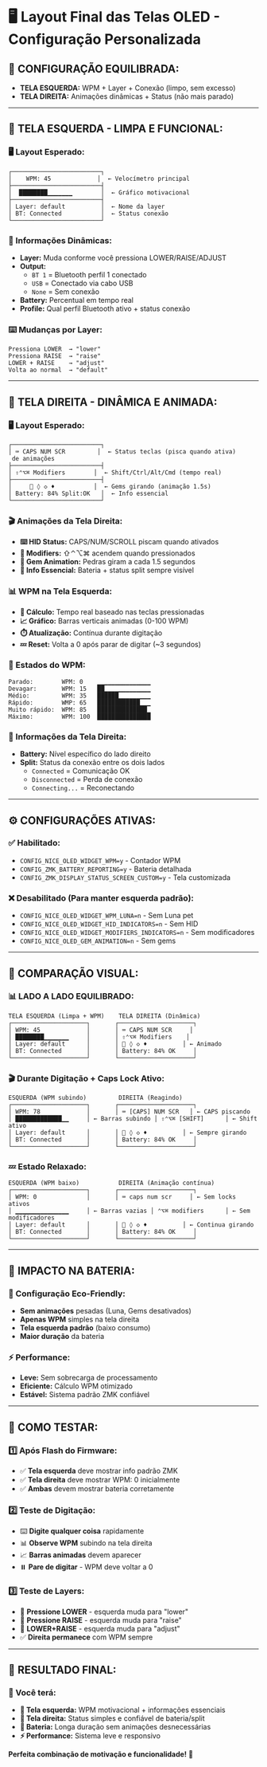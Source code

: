# 🖥️ Layout Final das Telas OLED - Configuração Personalizada

## 🎯 **CONFIGURAÇÃO EQUILIBRADA:**
- **TELA ESQUERDA:** WPM + Layer + Conexão (limpo, sem excesso)
- **TELA DIREITA:** Animações dinâmicas + Status (não mais parado)

---

## 📱 **TELA ESQUERDA - LIMPA E FUNCIONAL:**

### **🖥️ Layout Esperado:**
```
┌─────────────────────────┐
│    WPM: 45             │  ← Velocímetro principal
├─────────────────────────┤
│  ████████▁▁▁▁▁▁▁        │  ← Gráfico motivacional
├─────────────────────────┤
│ Layer: default          │  ← Nome da layer
│ BT: Connected           │  ← Status conexão
└─────────────────────────┘
```

### **🔄 Informações Dinâmicas:**
- **Layer:** Muda conforme você pressiona LOWER/RAISE/ADJUST
- **Output:** 
  - `BT 1` = Bluetooth perfil 1 conectado
  - `USB` = Conectado via cabo USB
  - `None` = Sem conexão
- **Battery:** Percentual em tempo real
- **Profile:** Qual perfil Bluetooth ativo + status conexão

### **⌨️ Mudanças por Layer:**
```
Pressiona LOWER  → "lower"
Pressiona RAISE  → "raise" 
LOWER + RAISE    → "adjust"
Volta ao normal  → "default"
```

---

## 📱 **TELA DIREITA - DINÂMICA E ANIMADA:**

### **🖥️ Layout Esperado:**
```
┌─────────────────────────┐
│ ⌨️ CAPS NUM SCR         │  ← Status teclas (pisca quando ativa)
 de animações
├─────────────────────────┤
│ ⇧⌃⌥⌘ Modifiers        │  ← Shift/Ctrl/Alt/Cmd (tempo real)
├─────────────────────────┤
│     💎 ◊ ◇ ♦           │  ← Gems girando (animação 1.5s)
│ Battery: 84% Split:OK   │  ← Info essencial
└─────────────────────────┘
```

### **🎬 Animações da Tela Direita:**
- **⌨️ HID Status:** CAPS/NUM/SCROLL piscam quando ativados
- **🔧 Modifiers:** ⇧⌃⌥⌘ acendem quando pressionados
- **💎 Gem Animation:** Pedras giram a cada 1.5 segundos
- **🔋 Info Essencial:** Bateria + status split sempre visível

### **📊 WPM na Tela Esquerda:**
- **📝 Cálculo:** Tempo real baseado nas teclas pressionadas
- **📈 Gráfico:** Barras verticais animadas (0-100 WPM)
- **⏱️ Atualização:** Contínua durante digitação
- **💤 Reset:** Volta a 0 após parar de digitar (~3 segundos)

### **🔄 Estados do WPM:**
```
Parado:        WPM: 0    ▁▁▁▁▁▁▁▁▁▁▁▁▁▁▁
Devagar:       WPM: 15   ██▁▁▁▁▁▁▁▁▁▁▁▁▁
Médio:         WPM: 35   ██████▁▁▁▁▁▁▁▁▁
Rápido:        WMP: 65   ████████████▁▁▁
Muito rápido:  WPM: 85   ██████████████▁
Máximo:        WPM: 100  ███████████████
```

### **🔋 Informações da Tela Direita:**
- **Battery:** Nível específico do lado direito
- **Split:** Status da conexão entre os dois lados
  - `Connected` = Comunicação OK
  - `Disconnected` = Perda de conexão
  - `Connecting...` = Reconectando

---

## ⚙️ **CONFIGURAÇÕES ATIVAS:**

### **✅ Habilitado:**
- `CONFIG_NICE_OLED_WIDGET_WPM=y` - Contador WPM
- `CONFIG_ZMK_BATTERY_REPORTING=y` - Bateria detalhada
- `CONFIG_ZMK_DISPLAY_STATUS_SCREEN_CUSTOM=y` - Tela customizada

### **❌ Desabilitado (Para manter esquerda padrão):**
- `CONFIG_NICE_OLED_WIDGET_WPM_LUNA=n` - Sem Luna pet
- `CONFIG_NICE_OLED_WIDGET_HID_INDICATORS=n` - Sem HID
- `CONFIG_NICE_OLED_WIDGET_MODIFIERS_INDICATORS=n` - Sem modificadores
- `CONFIG_NICE_OLED_GEM_ANIMATION=n` - Sem gems

---

## 🎯 **COMPARAÇÃO VISUAL:**

### **📊 LADO A LADO EQUILIBRADO:**
```
TELA ESQUERDA (Limpa + WPM)    TELA DIREITA (Dinâmica)
┌─────────────────────┐       ┌─────────────────────┐
│ WPM: 45             │       │ ⌨️ CAPS NUM SCR     │
│ ████████▁▁▁▁▁▁▁     │       │ ⇧⌃⌥⌘ Modifiers    │
│ Layer: default      │       │ 💎 ◊ ◇ ♦          │ ← Animado
│ BT: Connected       │       │ Battery: 84% OK     │
└─────────────────────┘       └─────────────────────┘
```

### **🎬 Durante Digitação + Caps Lock Ativo:**
```
ESQUERDA (WPM subindo)         DIREITA (Reagindo)
┌─────────────────────┐       ┌─────────────────────┐
│ WPM: 78             │       │ ⌨️ [CAPS] NUM SCR   │ ← CAPS piscando
│ █████████████▁▁     │ ← Barras subindo │ ⇧⌃⌥⌘ [SHIFT]      │ ← Shift ativo
│ Layer: default      │       │ 💎 ◊ ◇ ♦          │ ← Sempre girando
│ BT: Connected       │       │ Battery: 84% OK     │
└─────────────────────┘       └─────────────────────┘
```

### **💤 Estado Relaxado:**
```
ESQUERDA (WPM baixo)           DIREITA (Animação contínua)
┌─────────────────────┐       ┌─────────────────────┐
│ WPM: 0              │       │ ⌨️ caps num scr     │ ← Sem locks ativos
│ ▁▁▁▁▁▁▁▁▁▁▁▁▁▁▁     │ ← Barras vazias │ ⌃⌥⌘ modifiers      │ ← Sem modificadores
│ Layer: default      │       │ 💎 ◊ ◇ ♦          │ ← Continua girando
│ BT: Connected       │       │ Battery: 84% OK     │
└─────────────────────┘       └─────────────────────┘
```

---

## 🔋 **IMPACTO NA BATERIA:**

### **💚 Configuração Eco-Friendly:**
- **Sem animações** pesadas (Luna, Gems desativados)
- **Apenas WPM** simples na tela direita
- **Tela esquerda padrão** (baixo consumo)
- **Maior duração** da bateria

### **⚡ Performance:**
- **Leve:** Sem sobrecarga de processamento
- **Eficiente:** Cálculo WPM otimizado
- **Estável:** Sistema padrão ZMK confiável

---

## 🧪 **COMO TESTAR:**

### **1️⃣ Após Flash do Firmware:**
- ✅ **Tela esquerda** deve mostrar info padrão ZMK
- ✅ **Tela direita** deve mostrar WPM: 0 inicialmente
- ✅ **Ambas** devem mostrar bateria corretamente

### **2️⃣ Teste de Digitação:**
- ⌨️ **Digite qualquer coisa** rapidamente
- 📊 **Observe WPM** subindo na tela direita
- 📈 **Barras animadas** devem aparecer
- ⏸️ **Pare de digitar** - WPM deve voltar a 0

### **3️⃣ Teste de Layers:**
- 🔄 **Pressione LOWER** - esquerda muda para "lower"
- 🔄 **Pressione RAISE** - esquerda muda para "raise" 
- 🔄 **LOWER+RAISE** - esquerda muda para "adjust"
- ✅ **Direita permanece** com WPM sempre

---

## 🎊 **RESULTADO FINAL:**

### **🎯 Você terá:**
- **📱 Tela esquerda:** WPM motivacional + informações essenciais
- **📱 Tela direita:** Status simples e confiável de bateria/split  
- **🔋 Bateria:** Longa duração sem animações desnecessárias
- **⚡ Performance:** Sistema leve e responsivo

**Perfeita combinação de motivação e funcionalidade!** 🚀
